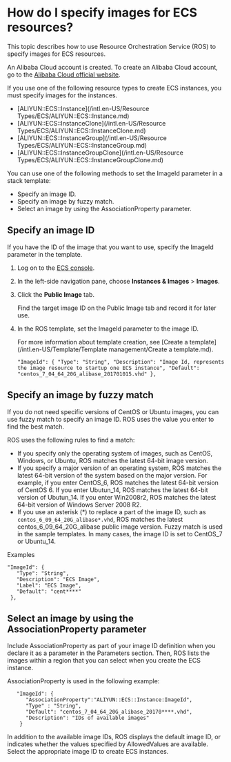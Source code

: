 # How do I specify images for ECS resources?

This topic describes how to use Resource Orchestration Service \(ROS\) to specify images for ECS resources.

An Alibaba Cloud account is created. To create an Alibaba Cloud account, go to the [Alibaba Cloud official website](https://account.alibabacloud.com/register/intl_register.htm).

If you use one of the following resource types to create ECS instances, you must specify images for the instances.

-   [ALIYUN::ECS::Instance](/intl.en-US/Resource Types/ECS/ALIYUN::ECS::Instance.md)
-   [ALIYUN::ECS::InstanceClone](/intl.en-US/Resource Types/ECS/ALIYUN::ECS::InstanceClone.md)
-   [ALIYUN::ECS::InstanceGroup](/intl.en-US/Resource Types/ECS/ALIYUN::ECS::InstanceGroup.md)
-   [ALIYUN::ECS::InstanceGroupClone](/intl.en-US/Resource Types/ECS/ALIYUN::ECS::InstanceGroupClone.md)

You can use one of the following methods to set the ImageId parameter in a stack template:

-   Specify an image ID.
-   Specify an image by fuzzy match.
-   Select an image by using the AssociationProperty parameter.

## Specify an image ID

If you have the ID of the image that you want to use, specify the ImageId parameter in the template.

1.  Log on to the [ECS console](https://ecs.console.aliyun.com).

2.  In the left-side navigation pane, choose **Instances & Images** \> **Images**.

3.  Click the **Public Image** tab.

    Find the target image ID on the Public Image tab and record it for later use.

4.  In the ROS template, set the ImageId parameter to the image ID.

    For more information about template creation, see [Create a template](/intl.en-US/Template/Template management/Create a template.md).

    ```
    "ImageId": { "Type": "String", "Description": "Image Id, represents the image resource to startup one ECS instance", "Default": "centos_7_04_64_20G_alibase_201701015.vhd" },
    ```


## Specify an image by fuzzy match

If you do not need specific versions of CentOS or Ubuntu images, you can use fuzzy match to specify an image ID. ROS uses the value you enter to find the best match.

ROS uses the following rules to find a match:

-   If you specify only the operating system of images, such as CentOS, Windows, or Ubuntu, ROS matches the latest 64-bit image version.
-   If you specify a major version of an operating system, ROS matches the latest 64-bit version of the system based on the major version. For example, if you enter CentOS\_6, ROS matches the latest 64-bit version of CentOS 6. If you enter Ubutun\_14, ROS matches the latest 64-bit version of Ubutun\_14. If you enter Win2008r2, ROS matches the latest 64-bit version of Windows Server 2008 R2.
-   If you use an asterisk \(\*\) to replace a part of the image ID, such as `centos_6_09_64_20G_alibase*.vhd`, ROS matches the latest centos\_6\_09\_64\_20G\_alibase public image version. Fuzzy match is used in the sample templates. In many cases, the image ID is set to CentOS\_7 or Ubuntu\_14.

Examples

```
"ImageId": {
   "Type": "String",
   "Description": "ECS Image",
   "Label": "ECS Image",
   "Default": "cent****"
 },
```

## Select an image by using the AssociationProperty parameter

Include AssociationProperty as part of your image ID definition when you declare it as a parameter in the Parameters section. Then, ROS lists the images within a region that you can select when you create the ECS instance.

AssociationProperty is used in the following example:

```
   "ImageId": {
      "AssociationProperty":"ALIYUN::ECS::Instance:ImageId",
      "Type" : "String",
      "Default": "centos_7_04_64_20G_alibase_20170****.vhd",
      "Description": "IDs of available images"
    }            
```

In addition to the available image IDs, ROS displays the default image ID, or indicates whether the values specified by AllowedValues are available. Select the appropriate image ID to create ECS instances.


